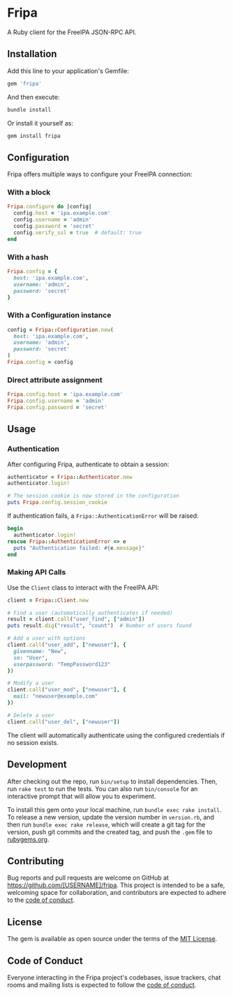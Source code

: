 # Fripa

A Ruby client for the FreeIPA JSON-RPC API.

## Installation

Add this line to your application's Gemfile:

```ruby
gem 'fripa'
```

And then execute:

```bash
bundle install
```

Or install it yourself as:

```bash
gem install fripa
```

## Configuration

Fripa offers multiple ways to configure your FreeIPA connection:

### With a block

```ruby
Fripa.configure do |config|
  config.host = 'ipa.example.com'
  config.username = 'admin'
  config.password = 'secret'
  config.verify_ssl = true  # default: true
end
```

### With a hash

```ruby
Fripa.config = {
  host: 'ipa.example.com',
  username: 'admin',
  password: 'secret'
}
```

### With a Configuration instance

```ruby
config = Fripa::Configuration.new(
  host: 'ipa.example.com',
  username: 'admin',
  password: 'secret'
)
Fripa.config = config
```

### Direct attribute assignment

```ruby
Fripa.config.host = 'ipa.example.com'
Fripa.config.username = 'admin'
Fripa.config.password = 'secret'
```

## Usage

### Authentication

After configuring Fripa, authenticate to obtain a session:

```ruby
authenticator = Fripa::Authenticator.new
authenticator.login!

# The session cookie is now stored in the configuration
puts Fripa.config.session_cookie
```

If authentication fails, a `Fripa::AuthenticationError` will be raised:

```ruby
begin
  authenticator.login!
rescue Fripa::AuthenticationError => e
  puts "Authentication failed: #{e.message}"
end
```

### Making API Calls

Use the `Client` class to interact with the FreeIPA API:

```ruby
client = Fripa::Client.new

# Find a user (automatically authenticates if needed)
result = client.call("user_find", ["admin"])
puts result.dig("result", "count")  # Number of users found

# Add a user with options
client.call("user_add", ["newuser"], {
  givenname: "New",
  sn: "User",
  userpassword: "TempPassword123"
})

# Modify a user
client.call("user_mod", ["newuser"], {
  mail: "newuser@example.com"
})

# Delete a user
client.call("user_del", ["newuser"])
```

The client will automatically authenticate using the configured credentials if no session exists.

## Development

After checking out the repo, run `bin/setup` to install dependencies. Then, run `rake test` to run the tests. You can also run `bin/console` for an interactive prompt that will allow you to experiment.

To install this gem onto your local machine, run `bundle exec rake install`. To release a new version, update the version number in `version.rb`, and then run `bundle exec rake release`, which will create a git tag for the version, push git commits and the created tag, and push the `.gem` file to [rubygems.org](https://rubygems.org).

## Contributing

Bug reports and pull requests are welcome on GitHub at https://github.com/[USERNAME]/fripa. This project is intended to be a safe, welcoming space for collaboration, and contributors are expected to adhere to the [code of conduct](https://github.com/[USERNAME]/fripa/blob/main/CODE_OF_CONDUCT.md).

## License

The gem is available as open source under the terms of the [MIT License](https://opensource.org/licenses/MIT).

## Code of Conduct

Everyone interacting in the Fripa project's codebases, issue trackers, chat rooms and mailing lists is expected to follow the [code of conduct](https://github.com/[USERNAME]/fripa/blob/main/CODE_OF_CONDUCT.md).
